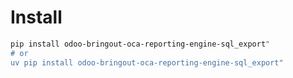 # Install

```bash
pip install odoo-bringout-oca-reporting-engine-sql_export"
# or
uv pip install odoo-bringout-oca-reporting-engine-sql_export"
```
